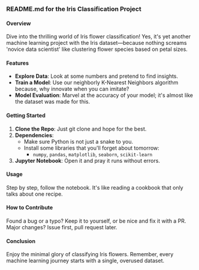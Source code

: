 ### README.md for the Iris Classification Project

#### Overview

Dive into the thrilling world of Iris flower classification! Yes, it's yet another machine learning project with the Iris dataset—because nothing screams 'novice data scientist' like clustering flower species based on petal sizes.

#### Features

- **Explore Data**: Look at some numbers and pretend to find insights.
- **Train a Model**: Use our neighborly K-Nearest Neighbors algorithm because, why innovate when you can imitate?
- **Model Evaluation**: Marvel at the accuracy of your model; it's almost like the dataset was made for this.

#### Getting Started

1. **Clone the Repo**: Just git clone and hope for the best.
2. **Dependencies**:
   - Make sure Python is not just a snake to you.
   - Install some libraries that you'll forget about tomorrow:
     - `numpy`, `pandas`, `matplotlib`, `seaborn`, `scikit-learn`
3. **Jupyter Notebook**: Open it and pray it runs without errors.

#### Usage

Step by step, follow the notebook. It's like reading a cookbook that only talks about one recipe.

#### How to Contribute

Found a bug or a typo? Keep it to yourself, or be nice and fix it with a PR. Major changes? Issue first, pull request later.

#### Conclusion

Enjoy the minimal glory of classifying Iris flowers. Remember, every machine learning journey starts with a single, overused dataset.
